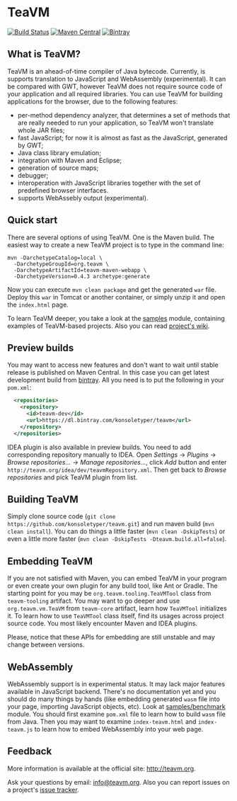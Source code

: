 TeaVM
=====

[![Build Status](https://travis-ci.org/konsoletyper/teavm.svg?branch=master)](https://travis-ci.org/konsoletyper/teavm) [![Maven Central](https://maven-badges.herokuapp.com/maven-central/org.teavm/teavm-maven-plugin/badge.svg)](https://maven-badges.herokuapp.com/maven-central/org.teavm/teavm-maven-plugin) [![Bintray](https://api.bintray.com/packages/konsoletyper/teavm/teavm-dev/images/download.svg) ](https://bintray.com/konsoletyper/teavm/teavm-dev/_latestVersion) 

What is TeaVM?
--------------

TeaVM is an ahead-of-time compiler of Java bytecode.
Currently, is supports translation to JavaScript and WebAssembly (experimental).
It can be compared with GWT, however TeaVM does not require source code of your application and
all required libraries.
You can use TeaVM for building applications for the browser, due to the following features:

  * per-method dependency analyzer, that determines a set of methods that are really needed
    to run your application, so TeaVM won't translate whole JAR files;
  * fast JavaScript; for now it is almost as fast as the JavaScript, generated by GWT;
  * Java class library emulation;
  * integration with Maven and Eclipse;
  * generation of source maps;
  * debugger;
  * interoperation with JavaScript libraries together with the set of predefined browser interfaces.
  * supports WebAssebly output (experimental).


Quick start
-----------

There are several options of using TeaVM. One is the Maven build.
The easiest way to create a new TeaVM project is to type in the command line:

    mvn -DarchetypeCatalog=local \
      -DarchetypeGroupId=org.teavm \
      -DarchetypeArtifactId=teavm-maven-webapp \
      -DarchetypeVersion=0.4.3 archetype:generate

Now you can execute `mvn clean package` and get the generated `war` file.
Deploy this `war` in Tomcat or another container, or simply unzip it and open the `index.html` page.

To learn TeaVM deeper, you take a look at the [samples](samples) module,
containing examples of TeaVM-based projects.
Also you can read [project's wiki](https://github.com/konsoletyper/teavm/wiki/).


Preview builds
--------------

You may want to access new features and don't want to wait until stable release is published on Maven Central. In this case you can get latest development build from [bintray](https://bintray.com/konsoletyper/teavm/teavm-dev). All you need is to put the following in your `pom.xml`:

```xml
  <repositories>
    <repository>
      <id>teavm-dev</id>
      <url>https://dl.bintray.com/konsoletyper/teavm</url>
    </repository>
  </repositories>
```

IDEA plugin is also available in preview builds. You need to add corresponding repository manually to IDEA. Open *Settings* -> *Plugins* -> *Browse repositories...* -> *Manage repositories...*, click *Add* button and enter `http://teavm.org/idea/dev/teavmRepository.xml`. Then get back to *Browse repositories* and pick TeaVM plugin from list. 


Building TeaVM
--------------

Simply clone source code (`git clone https://github.com/konsoletyper/teavm.git`) and run maven build (`mvn clean install`). You can do things a little faster (`mvn clean -DskipTests`) or even a little more faster (`mvn clean -DskipTests -Dteavm.build.all=false`).


Embedding TeaVM
---------------

If you are not satisfied with Maven, you can embed TeaVM in your program or even create your own plugin for any build tool, like Ant or Gradle. The starting point for you may be `org.teavm.tooling.TeaVMTool` class from `teavm-tooling` artifact. You may want to go deeper and use `org.teavm.vm.TeaVM` from `teavm-core` artifact, learn how `TeaVMTool` initializes it. To learn how to use `TeaVMTool` class itself, find its usages across project source code. You most likely encounter Maven and IDEA plugins.
  
Please, notice that these APIs for embedding are still unstable and may change between versions.


WebAssembly
-----------

WebAssembly support is in experimental status. It may lack major features available in JavaScript backend. There's no documentation yet and you should do many things by hands (like embedding generated `wasm` file into your page, importing JavaScript objects, etc). Look at [samples/benchmark](https://github.com/konsoletyper/teavm/blob/master/samples/benchmark/) module. You should first examine `pom.xml` file to learn how to build `wasm` file from Java. Then you may want to examine `index-teavm.html` and `index-teavm.js` to learn how to embed WebAssembly into your web page. 


Feedback
--------

More information is available at the official site: http://teavm.org.

Ask your questions by email: info@teavm.org. Also you can report issues on a project's [issue tracker](https://github.com/konsoletyper/teavm/issues).
